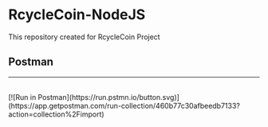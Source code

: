 # RcycleCoin-NodeJS

This repository created for RcycleCoin Project

## Postman

---

<br>
[![Run in Postman](https://run.pstmn.io/button.svg)](https://app.getpostman.com/run-collection/460b77c30afbeedb7133?action=collection%2Fimport)
